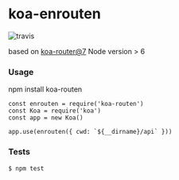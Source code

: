 koa-enrouten
==================
![travis](https://travis-ci.org/eggggger/koa-enrouten.svg?branch=master)

based on [koa-router@7](https://github.com/alexmingoia/koa-router/tree/v7.1.0)
Node version > 6

### Usage

npm install koa-routen

```
const enrouten = require('koa-routen')
const Koa = require('koa')
const app = new Koa()

app.use(enrouten({ cwd: `${__dirname}/api` }))
```

### Tests

```
$ npm test
```
